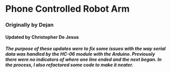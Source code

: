# Phone Controlled Robot Arm
### Originally by Dejan
#### Updated by Christopher De Jesus

##### The purpose of these updates were to fix some issues with the way serial data was handled by the HC-06 module with the Arduino. Previously there were no indicators of where one line ended and the next began. In the process, I also refactored some code to make it neater.